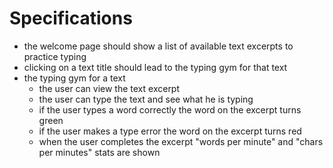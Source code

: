 Specifications
==============

- the welcome page should show a list of available text excerpts to practice typing
- clicking on a text title should lead to the typing gym for that text
- the typing gym for a text 
  - the user can view the text excerpt 
  - the user can type the text and see what he is typing
  - if the user types a word correctly the word on the excerpt turns
    green
  - if the user makes a type error the word on the excerpt turns red
  - when the user completes the excerpt "words per minute" and "chars
    per minutes" stats are shown
